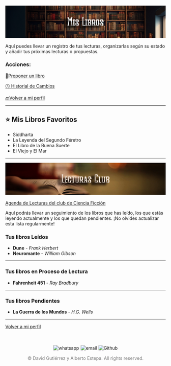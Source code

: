 ![Cabecera Mi Perfil](../imagenes/Cabeceras/MisLibrosCabe.jpg)

 Aquí puedes llevar un registro de tus lecturas, organizarlas según su estado y añadir tus próximas lecturas o propuestas.

### Acciones:

 [📖Proponer un libro](https://docs.google.com/forms/d/e/1FAIpQLSe7DZdqBgSqku0dTCAFIl6VhtBezWXjMu_E0ZwRBSoZ1RZNfQ/viewform)


 [🕒 Historial de Cambios](https://github.com/SantanaOlmo/ProyectoFinalEntornosPrivate/commits/usuario_DavidLazaro08/Usuarios/mi_carpeta/mis_libros.md?author=DavidLazaro08)



[🔙Volver a mi perfil](../mi_perfil.md)

---

## ⭐ Mis Libros Favoritos
-  Siddharta
-  La Leyenda del Segundo Féretro
-  El Libro de la Buena Suerte
-  El Viejo y El Mar


---
![Cabecera Mi Perfil](../imagenes/Cabeceras/LecturasCabecera.jpg)


[Agenda de Lecturas del club de Ciencia Ficción](../02_Clubes/Agenda%20de%20Lecturas/01%20Ag%20Lecturas%20-%20Club%20de%20Ciencia%20Ficción.md)

Aquí podrás llevar un seguimiento de los libros que has leído, los que estás leyendo actualmente y los que quedan pendientes. ¡No olvides actualizar esta lista regularmente!


### Tus libros Leídos



- **Dune** - *Frank Herbert* 
- **Neuromante** - *William Gibson*  
 

---

### Tus libros en Proceso de Lectura


- **Fahrenheit 451** - *Ray Bradbury* 


---

### Tus libros Pendientes


- **La Guerra de los Mundos** - *H.G. Wells*    


----

[ Volver a mi perfil](../mi_perfil.md)

<div style="display: flex; justify-content: space-between; align-items: center; margin-left: 30%;margin-right: 30%;margin-top: 50px">
  <img src="../imagenes/whatsapplogo.png" alt="whatsapp">
  <img src="../imagenes/emaillogopng.png" alt="email" >
  <img src="../imagenes/githublogopng.png" alt="Github">
</div>

<p style="text-align: center;color:grey; margin-top: 3%"> 
&copy David Gutiérrez y Alberto Estepa. All rights reserved.
</p>